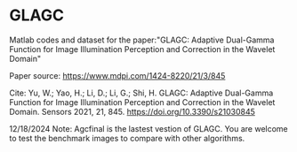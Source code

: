 # GLAGC 
Matlab codes and dataset for the paper:"GLAGC: Adaptive Dual-Gamma Function for Image Illumination Perception and Correction in the Wavelet Domain"

Paper source:
https://www.mdpi.com/1424-8220/21/3/845

Cite:
Yu, W.; Yao, H.; Li, D.; Li, G.; Shi, H. GLAGC: Adaptive Dual-Gamma Function for Image Illumination Perception and Correction in the Wavelet Domain. Sensors 2021, 21, 845. https://doi.org/10.3390/s21030845

12/18/2024 Note:
Agcfinal is the lastest vestion of GLAGC. You are welcome to test the benchmark images to compare with other algorithms.
